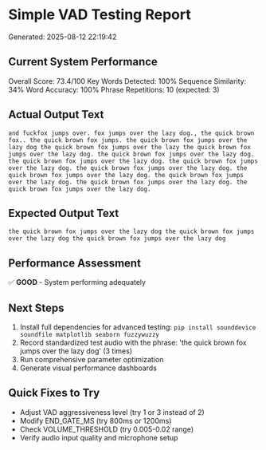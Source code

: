 # Simple VAD Testing Report
Generated: 2025-08-12 22:19:42

## Current System Performance
Overall Score: 73.4/100
Key Words Detected: 100%
Sequence Similarity: 34%
Word Accuracy: 100%
Phrase Repetitions: 10 (expected: 3)

## Actual Output Text
```
and fuckfox jumps over. fox jumps over the lazy dog., the quick brown fox.. the quick brown fox jumps. the quick brown fox jumps over the lazy dog the quick brown fox jumps over the lazy the quick brown fox jumps over the lazy dog. the quick brown fox jumps over the lazy dog. the quick brown fox jumps over the lazy dog. the quick brown fox jumps over the lazy dog. the quick brown fox jumps over the lazy dog. the quick brown fox jumps over the lazy dog. the quick brown fox jumps over the lazy dog. the quick brown fox jumps over the lazy dog. the quick brown fox jumps over the lazy dog.
```

## Expected Output Text
```
the quick brown fox jumps over the lazy dog the quick brown fox jumps over the lazy dog the quick brown fox jumps over the lazy dog
```

## Performance Assessment
✅ **GOOD** - System performing adequately

## Next Steps
1. Install full dependencies for advanced testing:
   `pip install sounddevice soundfile matplotlib seaborn fuzzywuzzy`
2. Record standardized test audio with the phrase:
   'the quick brown fox jumps over the lazy dog' (3 times)
3. Run comprehensive parameter optimization
4. Generate visual performance dashboards

## Quick Fixes to Try
- Adjust VAD aggressiveness level (try 1 or 3 instead of 2)
- Modify END_GATE_MS (try 800ms or 1200ms)
- Check VOLUME_THRESHOLD (try 0.005-0.02 range)
- Verify audio input quality and microphone setup